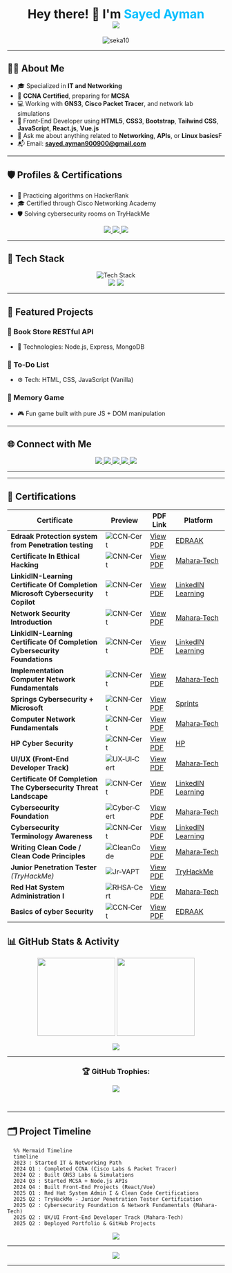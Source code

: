 <!-- README.md for seka10 -->

<h1 align="center">
  Hey there! 👋 I'm <span style="color:#00bfff">Sayed Ayman</span>
  <br>
  <img src="https://readme-typing-svg.demolab.com/?font=Fira+Code&duration=4000&pause=1000&color=00FFC6&center=true&vCenter=true&width=435&lines=Junior+IT+Specialist%5BNetworking%5D;Front-End+Developer"/>
</h1>

<p align="center">
  <img src="https://komarev.com/ghpvc/?username=seka10&label=Profile%20views&color=0e75b6&style=flat" alt="seka10" />
</p>

---

## 👨‍💻 About Me

- 🎓 Specialized in **IT and Networking**
- 🧠 **CCNA Certified**, preparing for **MCSA**
- 💻 Working with **GNS3**, **Cisco Packet Tracer**, and network lab simulations
- 🎨 Front-End Developer using **HTML5**, **CSS3**, **Bootstrap**, **Tailwind CSS**, **JavaScript**, **React.js**, **Vue.js**
- 💬 Ask me about anything related to **Networking**, **APIs**, or **Linux basics**F
- 📬 Email: **sayed.ayman900900@gmail.com**

---

## 🛡️ Profiles & Certifications

  <!--Need some Changes -->
- 🧩 Practicing algorithms on HackerRank
- 🎓 Certified through Cisco Networking Academy
- 🛡️ Solving cybersecurity rooms on TryHackMe
<p align="center">
  <a href="https://tryhackme.com/p/e.auwk1911" target="_blank">
    <img src="https://img.shields.io/badge/TryHackMe-%20Cybersecurity%20Labs-E93E30?style=for-the-badge&logo=tryhackme&logoColor=white"/>
  </a>
  
  <a href="https://www.netacad.com/profile?&tab=profile" target="_blank">
    <img src="https://img.shields.io/badge/Cisco%20NetAcad-%20Networking%20Certs-0B5CAD?style=for-the-badge&logo=cisco&logoColor=white"/>
  </a>
 
  <a href="https://www.hackerrank.com/dashboard" target="_blank">
    <img src="https://img.shields.io/badge/HackerRank-%20Algorithms%20&%20Code-2EC866?style=for-the-badge&logo=hackerrank&logoColor=white"/>
  </a>
</p>

---

## 🚀 Tech Stack

<p align="center">
  <img src="https://skillicons.dev/icons?i=html,css,tailwind,bootstrap,js,nodejs,react,vue" alt="Tech Stack" />
  <br>
  <img src="https://img.shields.io/badge/GNS3-404D59?style=for-the-badge&logo=gns3&logoColor=white"/>
  <img src="https://img.shields.io/badge/PacketTracer-0078D7?style=for-the-badge&logo=cisco&logoColor=white"/>
</p>

---

## 📁 Featured Projects

### 📘 Book Store RESTful API
- 🧩 Technologies: Node.js, Express, MongoDB

### 📝 To-Do List
- ⚙️ Tech: HTML, CSS, JavaScript (Vanilla)

### 🧠 Memory Game
- 🎮 Fun game built with pure JS + DOM manipulation

---

## 🌐 Connect with Me

<p align="center">
  <a href="https://api.whatsapp.com/send/?phone=201095463272&text&type=phone_number&app_absent=0" target="_blank">
    <img src="https://img.shields.io/badge/Whatsapp-25D366?style=for-the-badge&logo=whatsapp&logoColor=white"/>
  </a>
  <a href="https://www.instagram.com/sayed_x_ayman/" target="_blank">
    <img src="https://img.shields.io/badge/Instagram-E4405F?style=for-the-badge&logo=instagram&logoColor=white"/>
  </a>
  <a href="https://www.facebook.com/profile.php?id=100014948612662" target="_blank">
    <img src="https://img.shields.io/badge/Facebook-1877F2?style=for-the-badge&logo=facebook&logoColor=white"/>
  </a>
  <a href="https://x.com/SayedAyman92?t=UUgBFCgV9z0hEcUNIeMAvw&s=08" target="_blank">
    <img src="https://img.shields.io/badge/Twitter-1DA1F2?style=for-the-badge&logo=twitter&logoColor=white"/>
  </a>
  <a href="https://www.linkedin.com/in/xseka10x" target="_blank">
    <img src="https://img.shields.io/badge/LinkedIn-0077B5?style=for-the-badge&logo=linkedin&logoColor=white"/>
  </a>
</p>

---

---
## 📄 Certifications

| Certificate                                | Preview                                             | PDF Link     | Platform       |
|--------------------------------------------|-----------------------------------------------------|-------------------|----------------|
| **Edraak Protection system from Penetration testing**| ![CCN‑Cert]( https://github.com/seka10/seka10/blob/main/PNG/Edraak%20Protection%20system%20from%20Penetration%20testing%20.png ) | [View PDF]( https://github.com/seka10/seka10/blob/main/certification/Course_Certificate_EDRAAK_Protect_Systems_From_penetrations.pdf ) | [ EDRAAK ]( https://www.edraak.org/ ) |
| **Certificate In Ethical Hacking** | ![CNN‑Cert]( https://github.com/seka10/seka10/blob/main/PNG/Course_Certificate_InEthicalHacking_En.png ) | [View PDF]( https://github.com/seka10/seka10/blob/main/certification/Course_Certificate_InEthicalHacking_En.pdf ) | [Mahara‑Tech](https://maharatech.gov.eg/) |
| **LinkidIN-Learning Certificate Of Completion Microsoft Cybersecurity Copilot** | ![CNN‑Cert]( https://github.com/seka10/seka10/blob/main/PNG/CertificateOfCompletion_Microsoft%20Security%20Copilot.png ) | [View PDF]( https://github.com/seka10/seka10/blob/main/certification/CertificateOfCompletion_Microsoft%20Security%20Copilot.pdf ) | [LinkedIN Learning]( https://www.linkedin.com/learning/ ) |
| **Network Security Introduction** | ![CNN‑Cert](https://github.com/seka10/seka10/blob/main/PNG/Network%20_Security_Introduction_Certificate.png) | [View PDF](https://github.com/seka10/seka10/blob/main/certification/Network%20_Security_Introduction_Certificate-EN.pdf) | [Mahara‑Tech](https://maharatech.gov.eg/) |
| **LinkidIN-Learning Certificate Of Completion Cybersecurity Foundations** | ![CNN‑Cert]( https://github.com/seka10/seka10/blob/main/PNG/CertificateOfCompletion_Cybersecurity%20Foundations.png ) | [View PDF]( https://github.com/seka10/seka10/blob/main/certification/CertificateOfCompletion_Cybersecurity%20Foundations.pdf ) | [LinkedIN Learning]( https://www.linkedin.com/learning/ ) |
| **Implementation Computer Network Fundamentals** | ![CNN‑Cert](https://github.com/seka10/seka10/blob/main/PNG/Course_Implementation_Computer_Networking_Fundamentals_Certificate_En.png) | [View PDF](https://github.com/seka10/seka10/blob/main/certification/Course_Implementation_Computer_Networking_Fundamentals_Certificate_En.pdf) | [Mahara‑Tech](https://maharatech.gov.eg/) |
| **Springs Cybersecurity + Microsoft** | ![CNN‑Cert]( https://github.com/seka10/seka10/blob/main/PNG/Microsoft%20-%20Summer%20Camp.png ) | [View PDF]( https://github.com/seka10/seka10/blob/main/certification/Microsoft%20-%20Certification.pdf ) | [Sprints]( https://sprints.ai/ar-eg ) |
| **Computer Network Fundamentals** | ![CNN‑Cert](https://github.com/seka10/seka10/blob/main/PNG/Course_Computer_Network_Fundamentals_Certificate_En.png) | [View PDF](https://github.com/seka10/seka10/blob/main/certification/Course_Computer_Network_Fundamentals_Certificate_En.pdf) | [Mahara‑Tech](https://maharatech.gov.eg/) |
| **HP Cyber Security** | ![CNN‑Cert](https://github.com/seka10/seka10/blob/main/PNG/HP.png) | [View PDF](https://github.com/seka10/seka10/blob/main/certification/HP_certificate.pdf) | [HP](https://www.life-global.org/) |
| **UI/UX (Front‑End Developer Track)**| ![UX‑UI‑Cert](https://github.com/seka10/seka10/blob/main/PNG/UXD.png) | [View PDF](https://github.com/seka10/seka10/blob/main/certification/Course_UX-UI_Certificate_En.pdf) | [Mahara‑Tech](https://maharatech.gov.eg/) |
| **Certificate Of Completion The Cybersecurity Threat Landscape**| ![CNN‑Cert]( https://github.com/seka10/seka10/blob/main/PNG/CertificateOfCompletion_The%20Cybersecurity%20Threat%20Landscape.png ) | [View PDF]( https://github.com/seka10/seka10/blob/main/certification/CertificateOfCompletion_The%20Cybersecurity%20Threat%20Landscape.pdf ) | [LinkedIN Learning]( https://www.linkedin.com/learning/ ) |
| **Cybersecurity Foundation** | ![Cyber‑Cert](https://github.com/seka10/seka10/blob/main/PNG/Course_CyberSecurityforAll_Certificate_En.png) | [View PDF](https://github.com/seka10/seka10/blob/main/certification/Course_CyberSecurityforAll_Certificate_En.pdf) | [Mahara‑Tech](https://maharatech.gov.eg/) |
| **Cybersecurity Terminology Awareness** | ![CNN‑Cert]( https://github.com/seka10/seka10/blob/main/PNG/CertificateOfCompletion_Cybersecurity%20Awareness%20Cybersecurity%20Terminology.png ) | [View PDF]( https://github.com/seka10/seka10/blob/main/certification/CertificateOfCompletion_Cybersecurity%20Awareness%20Cybersecurity%20Terminology.pdf ) | [LinkedIN Learning]( https://www.linkedin.com/learning/ ) |
| **Writing Clean Code / Clean Code Principles** | ![CleanCode](https://github.com/seka10/seka10/blob/main/PNG/CleanCoding.png) | [View PDF](https://github.com/seka10/seka10/blob/main/certification/_Course_Clean_Code_Certificate_En.pdf) | [Mahara‑Tech](https://maharatech.gov.eg/) |
| **Junior Penetration Tester** *(TryHackMe)*| ![Jr‑VAPT](https://github.com/seka10/seka10/blob/main/PNG/TryHackMe_Certification.jpg) | [View PDF](https://github.com/seka10/seka10/blob/main/certification/TryHackMe_Certification.pdf) | [TryHackMe](https://tryhackme.com/p/Seka10) |
| **Red Hat System Administration I**| ![RHSA‑Cert](https://github.com/seka10/seka10/blob/main/PNG/RedHatSystem.png) | [View PDF](https://github.com/seka10/seka10/blob/main/certification/redhat%20certifications%20-%20EN.pdf) | [Mahara‑Tech](https://maharatech.gov.eg/) |
| **Basics of cyber Security**| ![CCN‑Cert]( https://github.com/seka10/seka10/blob/main/PNG/Edraak.png ) | [View PDF]( https://github.com/seka10/seka10/blob/main/certification/Course_Certificate_EDRAAK_Basics_of_cyber_Security.pdf ) | [ EDRAAK ]( https://www.edraak.org/ ) |

## 📊 GitHub Stats & Activity

<p align="center">
  <img src="https://github-readme-stats.vercel.app/api?username=seka10&show_icons=true&theme=tokyonight" height="180"/>
  <img src="https://github-readme-stats.vercel.app/api/top-langs/?username=seka10&layout=compact&theme=tokyonight" height="180"/>
</p>

<p align="center">
  <img src="https://github-readme-streak-stats.herokuapp.com/?user=seka10&theme=tokyonight&hide_border=true" />
</p>

---
<h3 align="center">🏆 GitHub Trophies:</h3>
  <p align="center">
    <img src="https://github-profile-trophy.vercel.app/?username=a-hemeda&theme=onestar&row=1&column=7"/>
  </p>
  <br>

---

## 🗂️ Project Timeline

```mermaid
  %% Mermaid Timeline
  timeline
  2023 : Started IT & Networking Path
  2024 Q1 : Completed CCNA (Cisco Labs & Packet Tracer)
  2024 Q2 : Built GNS3 Labs & Simulations
  2024 Q3 : Started MCSA + Node.js APIs
  2024 Q4 : Built Front-End Projects (React/Vue)
  2025 Q1 : Red Hat System Admin I & Clean Code Certifications
  2025 Q2 : TryHackMe - Junior Penetration Tester Certification
  2025 Q2 : Cybersecurity Foundation & Network Fundamentals (Mahara-Tech)
  2025 Q2 : UX/UI Front-End Developer Track (Mahara-Tech)
  2025 Q2 : Deployed Portfolio & GitHub Projects

```

<p align="center">
    <img src="https://raw.githubusercontent.com/platane/snk/output/github-contribution-grid-snake-dark.svg"> <!-- Snake -->
  </p>

---

<p align="center">
  <img src="https://capsule-render.vercel.app/api?type=waving&color=0:00bfff,100:0e75b6&height=100&section=footer"/>
</p>

---

